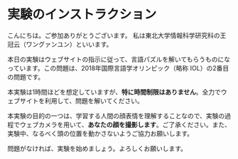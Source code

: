 # 実験のインストラクション

こんにちは。ご参加ありがとうございます。
私は東北大学情報科学研究科の王冠云（ワングァンユン）といいます。

本日の実験はウェブサイトの指示に従って、言語パズルを解いてもらうものになっています。この問題は、2018年国際言語学オリンピック（略称 IOL）の2番目の問題です。

本実験は1時間ほどを想定していますが、**特に時間制限はありません**。全力でウェブサイトを利用して、問題を解いてください。

本実験の目的の一つは、学習する人間の顔表情を理解することなので、実験の過程でウェブカメラを用いて、**あなたの顔を撮影します**。ご了承ください。また、実験中、なるべく頭の位置を動かさないようご協力お願いします。

問題がなければ、実験を始めましょう。よろしくお願いします。


